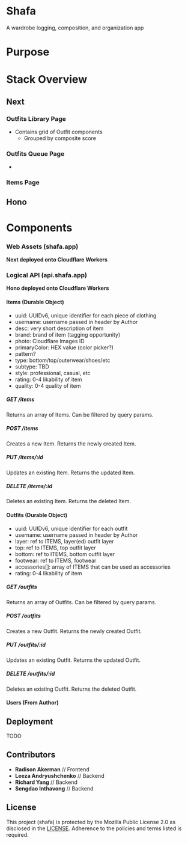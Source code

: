 # Shafa
A wardrobe logging, composition, and organization app

# Purpose

# Stack Overview

## Next

### Outfits Library Page

- Contains grid of Outfit components
  - Grouped by composite score

### Outfits Queue Page

- 

### Items Page

## Hono

# Components

### Web Assets (shafa.app)

**Next deployed onto Cloudflare Workers**

### Logical API (api.shafa.app)

**Hono deployed onto Cloudflare Workers**

#### Items (Durable Object)

- uuid<string>: UUIDv6, unique identifier for each piece of clothing
- username<string>: username passed in header by Author
- desc<string>: very short description of item
- brand<string>: brand of item (tagging opportunity)
- photo<string>: Cloudflare Images ID
- primaryColor<string>: HEX value  (color picker?)
- pattern?
- type<string>: bottom/top/outerwear/shoes/etc
- subtype<string>: TBD
- style<string>: professional, casual, etc
- rating<int>: 0-4 likability of item
- quality<int>: 0-4 quality of item

##### GET /items

Returns an array of Items. Can be filtered by query params.

##### POST /items

Creates a new Item. Returns the newly created Item.

##### PUT /items/:id

Updates an existing Item. Returns the updated Item.

##### DELETE /items/:id

Deletes an existing Item. Returns the deleted Item.

#### Outfits (Durable Object)

- uuid<string>: UUIDv6, unique identifier for each outfit
- username<string>: username passed in header by Author
- layer<string>: ref to ITEMS, layer(ed) outfit layer
- top<string>: ref to ITEMS, top outfit layer
- bottom<string>: ref to ITEMS, bottom outfit layer
- footwear<string>: ref to ITEMS, footwear
- accessories[]<string>: array of ITEMS that can be used as accessories
- rating<int>: 0-4 likability of item

##### GET /outfits

Returns an array of Outfits. Can be filtered by query params.

##### POST /outfits

Creates a new Outfit. Returns the newly created Outfit.

##### PUT /outfits/:id

Updates an existing Outfit. Returns the updated Outfit.

##### DELETE /outfits/:id

Deletes an existing Outfit. Returns the deleted Outfit.

#### Users (From Author)

## Deployment

TODO

## Contributors

- **Radison Akerman** // Frontend
- **Leeza Andryushchenko** // Backend
- **Richard Yang** // Backend
- **Sengdao Inthavong** // Backend

## License
This project (shafa) is protected by the Mozilla Public License 2.0 as disclosed in the [LICENSE](https://github.com/rakermanfoundation/shafa/blob/main/LICENSE). Adherence to the policies and terms listed is required.